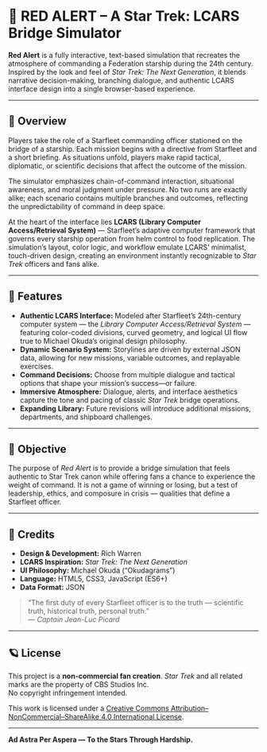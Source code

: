 # 🛑 RED ALERT – A Star Trek: LCARS Bridge Simulator

**Red Alert** is a fully interactive, text-based simulation that recreates the atmosphere of commanding a Federation starship during the 24th century. Inspired by the look and feel of *Star Trek: The Next Generation*, it blends narrative decision-making, branching dialogue, and authentic LCARS interface design into a single browser-based experience.

---

## 🚀 Overview

Players take the role of a Starfleet commanding officer stationed on the bridge of a starship. Each mission begins with a directive from Starfleet and a short briefing. As situations unfold, players make rapid tactical, diplomatic, or scientific decisions that affect the outcome of the mission.

The simulator emphasizes chain-of-command interaction, situational awareness, and moral judgment under pressure. No two runs are exactly alike; each scenario contains multiple branches and outcomes, reflecting the unpredictability of command in deep space.

At the heart of the interface lies **LCARS (Library Computer Access/Retrieval System)** — Starfleet’s adaptive computer framework that governs every starship operation from helm control to food replication. The simulation’s layout, color logic, and workflow emulate LCARS’ minimalist, touch-driven design, creating an environment instantly recognizable to *Star Trek* officers and fans alike.

---

## 🧩 Features

- **Authentic LCARS Interface:** Modeled after Starfleet’s 24th-century computer system — the *Library Computer Access/Retrieval System* — featuring color-coded divisions, curved geometry, and logical UI flow true to Michael Okuda’s original design philosophy.  
- **Dynamic Scenario System:** Storylines are driven by external JSON data, allowing for new missions, variable outcomes, and replayable exercises.  
- **Command Decisions:** Choose from multiple dialogue and tactical options that shape your mission’s success—or failure.  
- **Immersive Atmosphere:** Dialogue, alerts, and interface aesthetics capture the tone and pacing of classic *Star Trek* bridge operations.  
- **Expanding Library:** Future revisions will introduce additional missions, departments, and shipboard challenges.  

---

## 🎯 Objective

The purpose of *Red Alert* is to provide a bridge simulation that feels authentic to Star Trek canon while offering fans a chance to experience the weight of command. It is not a game of winning or losing, but a test of leadership, ethics, and composure in crisis — qualities that define a Starfleet officer.

---

## 🖖 Credits

- **Design & Development:** Rich Warren  
- **LCARS Inspiration:** *Star Trek: The Next Generation*  
- **UI Philosophy:** Michael Okuda (“Okudagrams”)  
- **Language:** HTML5, CSS3, JavaScript (ES6+)  
- **Data Format:** JSON  

> “The first duty of every Starfleet officer is to the truth — scientific truth, historical truth, personal truth.”  
> — *Captain Jean-Luc Picard*

---

## 🪐 License

This project is a **non-commercial fan creation**. *Star Trek* and all related marks are the property of CBS Studios Inc.  
No copyright infringement intended.

This work is licensed under a [Creative Commons Attribution–NonCommercial–ShareAlike 4.0 International License](https://creativecommons.org/licenses/by-nc-sa/4.0/).

---

**Ad Astra Per Aspera — To the Stars Through Hardship.**
